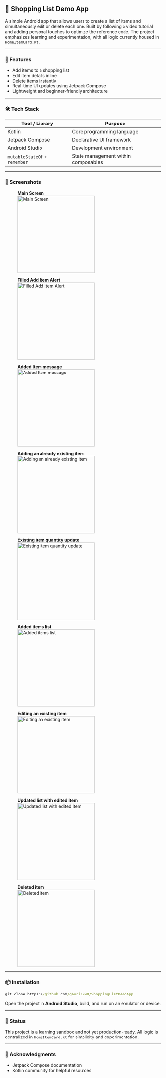 ## 📱 Shopping List Demo App

A simple Android app that allows users to create a list of items and simultaneously edit or delete each one. Built by following a video tutorial and adding personal touches to optimize the reference code. The project emphasizes learning and experimentation, with all logic currently housed in `HomeItemCard.kt`.

---

### 🚀 Features

- Add items to a shopping list
- Edit item details inline
- Delete items instantly
- Real-time UI updates using Jetpack Compose
- Lightweight and beginner-friendly architecture

---

### 🛠️ Tech Stack

| Tool / Library                | Purpose                             |
|-------------------------------|-------------------------------------|
| Kotlin                        | Core programming language           |
| Jetpack Compose               | Declarative UI framework            |
| Android Studio                | Development environment             |
| `mutableStateOf` + `remember` | State management within composables |

---

### 📸 Screenshots

<figure>
  <figcaption><strong>Main Screen</strong></figcaption>
  <img src="demoImages/screenshot1.png" alt="Main Screen" width="250"/>
</figure>
<figure>
  <figcaption><strong>Filled Add Item Alert</strong></figcaption>
  <img src="demoImages/screenshot2.png" alt="Filled Add Item Alert" width="250"/>
</figure>
<figure>
  <figcaption><strong>Added Item message</strong></figcaption>
  <img src="demoImages/screenshot3.png" alt="Added Item message" width="250"/>
</figure>
<figure>
  <figcaption><strong>Adding an already existing item</strong></figcaption>
  <img src="demoImages/screenshot4.png" alt="Adding an already existing item" width="250"/>
</figure>
<figure>
  <figcaption><strong>Existing item quantity update</strong></figcaption>
  <img src="demoImages/screenshot5.png" alt="Existing item quantity update" width="250"/>
</figure>
<figure>
  <figcaption><strong>Added items list</strong></figcaption>
  <img src="demoImages/screenshot6.png" alt="Added items list" width="250"/>
</figure>
<figure>
  <figcaption><strong>Editing an existing item</strong></figcaption>
  <img src="demoImages/screenshot7.png" alt="Editing an existing item" width="250"/>
</figure>
<figure>
  <figcaption><strong>Updated list with edited item</strong></figcaption>
  <img src="demoImages/screenshot8.png" alt="Updated list with edited item" width="250"/>
</figure>
<figure>
  <figcaption><strong>Deleted item</strong></figcaption>
  <img src="demoImages/screenshot9.png" alt="Deleted item" width="250"/>
</figure>

---

### 📦 Installation

```cmd
git clone https://github.com/gavri1990/ShoppingListDemoApp
```

Open the project in **Android Studio**, build, and run on an emulator or device.

---

### 🧪 Status

This project is a learning sandbox and not yet production-ready. All logic is centralized in `HomeItemCard.kt` for simplicity and experimentation.

---

### 🙌 Acknowledgments

- Jetpack Compose documentation
- Kotlin community for helpful resources
